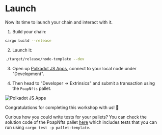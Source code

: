 # Launch

Now its time to launch your chain and interact with it.

1. Build your chain:

```bash
cargo build --release
```

2. Launch it:

```bash
./target/release/node-template --dev
```

3. Open up [Polkadot JS Apps](https://polkadot.js.org/apps/?rpc=ws%3A%2F%2F127.0.0.1%3A9944#/explorer), connect to your local node under "Development".

4. Then head to "Developer -> Extrinsics" and submit a transaction using the `PoapNfts` pallet.

![Polkadot JS Apps](../assets/polkadot-apps.png)

<!-- slide:break -->

Congratulations for completing this workshop with us! 🥳

Curious how you could write tests for your pallets? You can check the solution code of the PoapNfts pallet [here]() which includes tests that you can run using `cargo test -p pallet-template`.